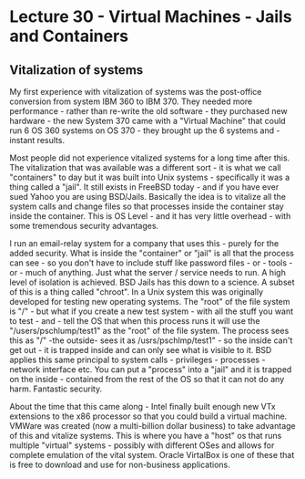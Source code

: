 # Lecture 30 - Virtual Machines - Jails and Containers

## Vitalization of systems

My first experience with vitalization of systems was the post-office conversion from system IBM 360 to  IBM 370.  They needed more performance - rather than
re-write the old software - they purchased new hardware - the new System 370 came with a "Virtual Machine" that could run 6 OS 360 systems on OS 370 - they 
brought up the 6 systems and - instant results.

Most people did not experience vitalized systems for a long time after this.  The vitalization that was available was a different sort - it is what we call
"containers" to day but it was built into Unix systems - specifically it was a thing called a "jail".  It still exists in FreeBSD today - and if you have 
ever sued Yahoo you are using BSD/Jails.  Basically the idea is to vitalize all the system calls and change files so that processes inside the 
container stay inside the container.   This is OS Level - and it has very little overhead - with some tremendous security advantages.

I run an email-relay system for a company that uses this - purely for the added security.  What is inside the "container" or "jail" is all that the process
can see - so you don't have to include stuff like password files - or - tools - or - much of anything.   Just what the server / service needs to run.
A high level of isolation is achieved.  BSD Jails has this down to a science.  A subset of this is a thing called "chroot".   In a Unix system
this was originally developed for testing new operating systems.  The "root" of the file system is "/" - but what if you create a new test system -
with all the stuff you want to test - and - tell the OS that when this process runs it will use the "/users/pschlump/test1" as the "root" of the 
file system.  The process sees this as "/" -the outside- sees it as /usrs/pschlmp/test1" - so the inside can't get out - it is trapped inside and
can only see what is visible to it.  BSD applies this same principal to system calls - privileges - processes - network interface etc.  You can put
a "process" into a "jail" and it is trapped on the inside - contained from the rest of the OS so that it can not do any harm.  Fantastic 
security.

About the time that this came along - Intel finally built enough new VTx extensions to the x86 processor so that you could build a virtual
machine.  VMWare was created (now a multi-billion dollar business) to take advantage of this and vitalize systems.   This is where you have a
"host" os that runs multiple "virtual" systems - possibly with different OSes and allows for complete emulation of the vital system.
Oracle VirtalBox is one of these that is free to download and use for non-business applications.

